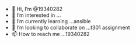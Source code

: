 - 👋 Hi, I’m @19340282
- 👀 I’m interested in ...
- 🌱 I’m currently learning ...ansible
- 💞️ I’m looking to collaborate on ...t301 assignment
- 📫 How to reach me ...19340282

<!---
19340282/19340282 is a ✨ special ✨ repository because its `README.md` (this file) appears on your GitHub profile.
You can click the Preview link to take a look at your changes.
--->
